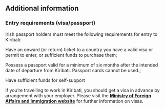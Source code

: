## Additional information

### **Entry requirements (visa/passport)**

Irish passport holders must meet the following requirements for entry to Kiribati:

Have an onward (or return) ticket to a country you have a valid visa or permit to enter, or sufficient funds to purchase them;

Possess a passport valid for a minimum of six months after the intended date of departure from Kiribati. Passport cards cannot be used.;

Have sufficient funds for self-support

If you’re travelling to work in Kiribati, you should get a visa in advance by arrangement with your employer. Please visit the [**Ministry of Foreign Affairs and Immigration website**](https://www.mfa.gov.ki/) for further information on visas.